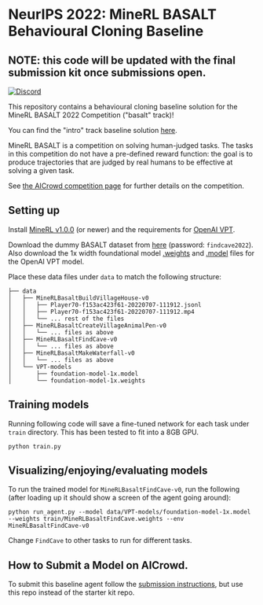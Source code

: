 # NeurIPS 2022: MineRL BASALT Behavioural Cloning Baseline

## NOTE: this code will be updated with the final submission kit once submissions open.


[![Discord](https://img.shields.io/discord/565639094860775436.svg)](https://discord.gg/BT9uegr)

This repository contains a behavioural cloning baseline solution for the MineRL BASALT 2022 Competition ("basalt" track)!

You can find the "intro" track baseline solution [here](https://github.com/minerllabs/basalt-2022-intro-track-baseline).

MineRL BASALT is a competition on solving human-judged tasks. The tasks in this competition do not have a pre-defined reward function: the goal is to produce trajectories that are judged by real humans to be effective at solving a given task.

See [the AICrowd competition page](https://www.aicrowd.com/challenges/neurips-2022-minerl-basalt-competition) for further details on the competition.


## Setting up

Install [MineRL v1.0.0](https://github.com/minerllabs/minerl) (or newer) and the requirements for [OpenAI VPT](https://github.com/openai/Video-Pre-Training).

Download the dummy BASALT dataset from [here](https://microsofteur-my.sharepoint.com/:f:/g/personal/t-anssik_microsoft_com/Ej9R17fChVVLtPZQmnA233ABmhtzPBnS-v0BOv6na8_IZA?e=izua7z) (password: `findcave2022`). Also download the 1x width foundational model [.weights](https://openaipublic.blob.core.windows.net/minecraft-rl/models/foundation-model-1x.weights) and [.model](https://openaipublic.blob.core.windows.net/minecraft-rl/models/foundation-model-1x.model) files for the OpenAI VPT model.

Place these data files under `data` to match the following structure:

```
├── data
│   ├── MineRLBasaltBuildVillageHouse-v0
│   │   ├── Player70-f153ac423f61-20220707-111912.jsonl
│   │   ├── Player70-f153ac423f61-20220707-111912.mp4
│   │   └── ... rest of the files
│   ├── MineRLBasaltCreateVillageAnimalPen-v0
│   │   └── ... files as above
│   ├── MineRLBasaltFindCave-v0
│   │   └── ... files as above
│   ├── MineRLBasaltMakeWaterfall-v0
│   │   └── ... files as above
│   └── VPT-models
│       ├── foundation-model-1x.model
│       └── foundation-model-1x.weights
```


## Training models

Running following code will save a fine-tuned network for each task under `train` directory. This has been tested to fit into a 8GB GPU.

```
python train.py
```

## Visualizing/enjoying/evaluating models

To run the trained model for `MineRLBasaltFindCave-v0`, run the following (after loading up it should show a screen of the agent going around):

```
python run_agent.py --model data/VPT-models/foundation-model-1x.model --weights train/MineRLBasaltFindCave.weights --env MineRLBasaltFindCave-v0
```

Change `FindCave` to other tasks to run for different tasks.

## How to Submit a Model on AICrowd.

To submit this baseline agent follow the [submission instructions](https://github.com/minerllabs/basalt_2022_competition_submission_template/), but use this repo instead of the starter kit repo.
